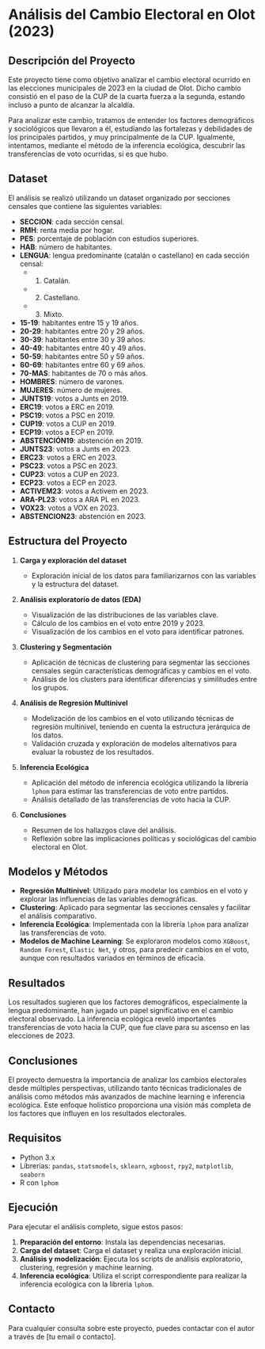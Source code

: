 # Análisis del Cambio Electoral en Olot (2023)

## Descripción del Proyecto

Este proyecto tiene como objetivo analizar el cambio electoral ocurrido en las elecciones municipales de 2023 en la ciudad de Olot. Dicho cambio consistió en el paso de la CUP de la cuarta fuerza a la segunda, estando incluso a punto de alcanzar la alcaldía.

Para analizar este cambio, tratamos de entender los factores demográficos y sociológicos que llevaron a él, estudiando las fortalezas y debilidades de los principales partidos, y muy principalmente de la CUP. Igualmente, intentamos, mediante el método de la inferencia ecológica, descubrir las transferencias de voto ocurridas, si es que hubo.

## Dataset

El análisis se realizó utilizando un dataset organizado por secciones censales que contiene las siguientes variables:

- **SECCION**: cada sección censal.
- **RMH**: renta media por hogar.
- **PES**: porcentaje de población con estudios superiores.
- **HAB**: número de habitantes.
- **LENGUA**: lengua predominante (catalán o castellano) en cada sección censal:
  - 1. Catalán.
  - 2. Castellano.
  - 3. Mixto.
- **15-19**: habitantes entre 15 y 19 años.
- **20-29**: habitantes entre 20 y 29 años.
- **30-39**: habitantes entre 30 y 39 años.
- **40-49**: habitantes entre 40 y 49 años.
- **50-59**: habitantes entre 50 y 59 años.
- **60-69**: habitantes entre 60 y 69 años.
- **70-MAS**: habitantes de 70 o más años.
- **HOMBRES**: número de varones.
- **MUJERES**: número de mujeres.
- **JUNTS19**: votos a Junts en 2019.
- **ERC19**: votos a ERC en 2019.
- **PSC19**: votos a PSC en 2019.
- **CUP19**: votos a CUP en 2019.
- **ECP19**: votos a ECP en 2019.
- **ABSTENCIÓN19**: abstención en 2019.
- **JUNTS23**: votos a Junts en 2023.
- **ERC23**: votos a ERC en 2023.
- **PSC23**: votos a PSC en 2023.
- **CUP23**: votos a CUP en 2023.
- **ECP23**: votos a ECP en 2023.
- **ACTIVEM23**: votos a Activem en 2023.
- **ARA-PL23**: votos a ARA PL en 2023.
- **VOX23**: votos a VOX en 2023.
- **ABSTENCION23**: abstención en 2023.

## Estructura del Proyecto

1. **Carga y exploración del dataset**
   - Exploración inicial de los datos para familiarizarnos con las variables y la estructura del dataset.
   
2. **Análisis exploratorio de datos (EDA)**
   - Visualización de las distribuciones de las variables clave.
   - Cálculo de los cambios en el voto entre 2019 y 2023.
   - Visualización de los cambios en el voto para identificar patrones.

3. **Clustering y Segmentación**
   - Aplicación de técnicas de clustering para segmentar las secciones censales según características demográficas y cambios en el voto.
   - Análisis de los clusters para identificar diferencias y similitudes entre los grupos.

4. **Análisis de Regresión Multinivel**
   - Modelización de los cambios en el voto utilizando técnicas de regresión multinivel, teniendo en cuenta la estructura jerárquica de los datos.
   - Validación cruzada y exploración de modelos alternativos para evaluar la robustez de los resultados.

5. **Inferencia Ecológica**
   - Aplicación del método de inferencia ecológica utilizando la librería `lphom` para estimar las transferencias de voto entre partidos.
   - Análisis detallado de las transferencias de voto hacia la CUP.

6. **Conclusiones**
   - Resumen de los hallazgos clave del análisis.
   - Reflexión sobre las implicaciones políticas y sociológicas del cambio electoral en Olot.

## Modelos y Métodos

- **Regresión Multinivel**: Utilizado para modelar los cambios en el voto y explorar las influencias de las variables demográficas.
- **Clustering**: Aplicado para segmentar las secciones censales y facilitar el análisis comparativo.
- **Inferencia Ecológica**: Implementada con la librería `lphom` para analizar las transferencias de voto.
- **Modelos de Machine Learning**: Se exploraron modelos como `XGBoost`, `Random Forest`, `Elastic Net`, y otros, para predecir cambios en el voto, aunque con resultados variados en términos de eficacia.

## Resultados

Los resultados sugieren que los factores demográficos, especialmente la lengua predominante, han jugado un papel significativo en el cambio electoral observado. La inferencia ecológica reveló importantes transferencias de voto hacia la CUP, que fue clave para su ascenso en las elecciones de 2023.

## Conclusiones

El proyecto demuestra la importancia de analizar los cambios electorales desde múltiples perspectivas, utilizando tanto técnicas tradicionales de análisis como métodos más avanzados de machine learning e inferencia ecológica. Este enfoque holístico proporciona una visión más completa de los factores que influyen en los resultados electorales.

## Requisitos

- Python 3.x
- Librerías: `pandas`, `statsmodels`, `sklearn`, `xgboost`, `rpy2`, `matplotlib`, `seaborn`
- R con `lphom`

## Ejecución

Para ejecutar el análisis completo, sigue estos pasos:

1. **Preparación del entorno**: Instala las dependencias necesarias.
2. **Carga del dataset**: Carga el dataset y realiza una exploración inicial.
3. **Análisis y modelización**: Ejecuta los scripts de análisis exploratorio, clustering, regresión y machine learning.
4. **Inferencia ecológica**: Utiliza el script correspondiente para realizar la inferencia ecológica con la librería `lphom`.

## Contacto

Para cualquier consulta sobre este proyecto, puedes contactar con el autor a través de [tu email o contacto].

